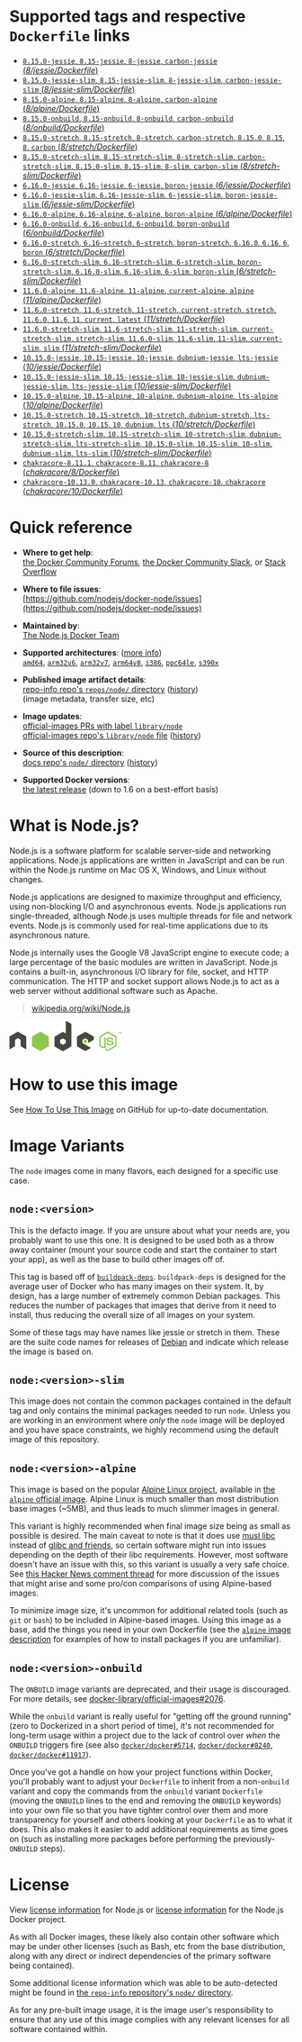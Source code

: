 <!--

********************************************************************************

WARNING:

    DO NOT EDIT "node/README.md"

    IT IS AUTO-GENERATED

    (from the other files in "node/" combined with a set of templates)

********************************************************************************

-->

# Supported tags and respective `Dockerfile` links

-	[`8.15.0-jessie`, `8.15-jessie`, `8-jessie`, `carbon-jessie` (*8/jessie/Dockerfile*)](https://github.com/nodejs/docker-node/blob/86b9618674b01fc5549f83696a90d5bc21f38af0/8/jessie/Dockerfile)
-	[`8.15.0-jessie-slim`, `8.15-jessie-slim`, `8-jessie-slim`, `carbon-jessie-slim` (*8/jessie-slim/Dockerfile*)](https://github.com/nodejs/docker-node/blob/86b9618674b01fc5549f83696a90d5bc21f38af0/8/jessie-slim/Dockerfile)
-	[`8.15.0-alpine`, `8.15-alpine`, `8-alpine`, `carbon-alpine` (*8/alpine/Dockerfile*)](https://github.com/nodejs/docker-node/blob/86b9618674b01fc5549f83696a90d5bc21f38af0/8/alpine/Dockerfile)
-	[`8.15.0-onbuild`, `8.15-onbuild`, `8-onbuild`, `carbon-onbuild` (*8/onbuild/Dockerfile*)](https://github.com/nodejs/docker-node/blob/86b9618674b01fc5549f83696a90d5bc21f38af0/8/onbuild/Dockerfile)
-	[`8.15.0-stretch`, `8.15-stretch`, `8-stretch`, `carbon-stretch`, `8.15.0`, `8.15`, `8`, `carbon` (*8/stretch/Dockerfile*)](https://github.com/nodejs/docker-node/blob/86b9618674b01fc5549f83696a90d5bc21f38af0/8/stretch/Dockerfile)
-	[`8.15.0-stretch-slim`, `8.15-stretch-slim`, `8-stretch-slim`, `carbon-stretch-slim`, `8.15.0-slim`, `8.15-slim`, `8-slim`, `carbon-slim` (*8/stretch-slim/Dockerfile*)](https://github.com/nodejs/docker-node/blob/86b9618674b01fc5549f83696a90d5bc21f38af0/8/stretch-slim/Dockerfile)
-	[`6.16.0-jessie`, `6.16-jessie`, `6-jessie`, `boron-jessie` (*6/jessie/Dockerfile*)](https://github.com/nodejs/docker-node/blob/daa131d713cf42ae181292471766879f750b5230/6/jessie/Dockerfile)
-	[`6.16.0-jessie-slim`, `6.16-jessie-slim`, `6-jessie-slim`, `boron-jessie-slim` (*6/jessie-slim/Dockerfile*)](https://github.com/nodejs/docker-node/blob/daa131d713cf42ae181292471766879f750b5230/6/jessie-slim/Dockerfile)
-	[`6.16.0-alpine`, `6.16-alpine`, `6-alpine`, `boron-alpine` (*6/alpine/Dockerfile*)](https://github.com/nodejs/docker-node/blob/daa131d713cf42ae181292471766879f750b5230/6/alpine/Dockerfile)
-	[`6.16.0-onbuild`, `6.16-onbuild`, `6-onbuild`, `boron-onbuild` (*6/onbuild/Dockerfile*)](https://github.com/nodejs/docker-node/blob/daa131d713cf42ae181292471766879f750b5230/6/onbuild/Dockerfile)
-	[`6.16.0-stretch`, `6.16-stretch`, `6-stretch`, `boron-stretch`, `6.16.0`, `6.16`, `6`, `boron` (*6/stretch/Dockerfile*)](https://github.com/nodejs/docker-node/blob/daa131d713cf42ae181292471766879f750b5230/6/stretch/Dockerfile)
-	[`6.16.0-stretch-slim`, `6.16-stretch-slim`, `6-stretch-slim`, `boron-stretch-slim`, `6.16.0-slim`, `6.16-slim`, `6-slim`, `boron-slim` (*6/stretch-slim/Dockerfile*)](https://github.com/nodejs/docker-node/blob/daa131d713cf42ae181292471766879f750b5230/6/stretch-slim/Dockerfile)
-	[`11.6.0-alpine`, `11.6-alpine`, `11-alpine`, `current-alpine`, `alpine` (*11/alpine/Dockerfile*)](https://github.com/nodejs/docker-node/blob/e9d9c1ce0f4e87b11d7b0ecff529b715038782ae/11/alpine/Dockerfile)
-	[`11.6.0-stretch`, `11.6-stretch`, `11-stretch`, `current-stretch`, `stretch`, `11.6.0`, `11.6`, `11`, `current`, `latest` (*11/stretch/Dockerfile*)](https://github.com/nodejs/docker-node/blob/e9d9c1ce0f4e87b11d7b0ecff529b715038782ae/11/stretch/Dockerfile)
-	[`11.6.0-stretch-slim`, `11.6-stretch-slim`, `11-stretch-slim`, `current-stretch-slim`, `stretch-slim`, `11.6.0-slim`, `11.6-slim`, `11-slim`, `current-slim`, `slim` (*11/stretch-slim/Dockerfile*)](https://github.com/nodejs/docker-node/blob/e9d9c1ce0f4e87b11d7b0ecff529b715038782ae/11/stretch-slim/Dockerfile)
-	[`10.15.0-jessie`, `10.15-jessie`, `10-jessie`, `dubnium-jessie`, `lts-jessie` (*10/jessie/Dockerfile*)](https://github.com/nodejs/docker-node/blob/f8c22aeb318ec3df876f8271b9b8a86005f0f53d/10/jessie/Dockerfile)
-	[`10.15.0-jessie-slim`, `10.15-jessie-slim`, `10-jessie-slim`, `dubnium-jessie-slim`, `lts-jessie-slim` (*10/jessie-slim/Dockerfile*)](https://github.com/nodejs/docker-node/blob/f8c22aeb318ec3df876f8271b9b8a86005f0f53d/10/jessie-slim/Dockerfile)
-	[`10.15.0-alpine`, `10.15-alpine`, `10-alpine`, `dubnium-alpine`, `lts-alpine` (*10/alpine/Dockerfile*)](https://github.com/nodejs/docker-node/blob/f8c22aeb318ec3df876f8271b9b8a86005f0f53d/10/alpine/Dockerfile)
-	[`10.15.0-stretch`, `10.15-stretch`, `10-stretch`, `dubnium-stretch`, `lts-stretch`, `10.15.0`, `10.15`, `10`, `dubnium`, `lts` (*10/stretch/Dockerfile*)](https://github.com/nodejs/docker-node/blob/f8c22aeb318ec3df876f8271b9b8a86005f0f53d/10/stretch/Dockerfile)
-	[`10.15.0-stretch-slim`, `10.15-stretch-slim`, `10-stretch-slim`, `dubnium-stretch-slim`, `lts-stretch-slim`, `10.15.0-slim`, `10.15-slim`, `10-slim`, `dubnium-slim`, `lts-slim` (*10/stretch-slim/Dockerfile*)](https://github.com/nodejs/docker-node/blob/f8c22aeb318ec3df876f8271b9b8a86005f0f53d/10/stretch-slim/Dockerfile)
-	[`chakracore-8.11.1`, `chakracore-8.11`, `chakracore-8` (*chakracore/8/Dockerfile*)](https://github.com/nodejs/docker-node/blob/8ccd57c1457a1b47adc4d82f9fed9ad51ccef3c5/chakracore/8/Dockerfile)
-	[`chakracore-10.13.0`, `chakracore-10.13`, `chakracore-10`, `chakracore` (*chakracore/10/Dockerfile*)](https://github.com/nodejs/docker-node/blob/69c8a5f448f46f9e34d7fb577eca79ba01f6864d/chakracore/10/Dockerfile)

# Quick reference

-	**Where to get help**:  
	[the Docker Community Forums](https://forums.docker.com/), [the Docker Community Slack](https://blog.docker.com/2016/11/introducing-docker-community-directory-docker-community-slack/), or [Stack Overflow](https://stackoverflow.com/search?tab=newest&q=docker)

-	**Where to file issues**:  
	[https://github.com/nodejs/docker-node/issues](https://github.com/nodejs/docker-node/issues)

-	**Maintained by**:  
	[The Node.js Docker Team](https://github.com/nodejs/docker-node)

-	**Supported architectures**: ([more info](https://github.com/docker-library/official-images#architectures-other-than-amd64))  
	[`amd64`](https://hub.docker.com/r/amd64/node/), [`arm32v6`](https://hub.docker.com/r/arm32v6/node/), [`arm32v7`](https://hub.docker.com/r/arm32v7/node/), [`arm64v8`](https://hub.docker.com/r/arm64v8/node/), [`i386`](https://hub.docker.com/r/i386/node/), [`ppc64le`](https://hub.docker.com/r/ppc64le/node/), [`s390x`](https://hub.docker.com/r/s390x/node/)

-	**Published image artifact details**:  
	[repo-info repo's `repos/node/` directory](https://github.com/docker-library/repo-info/blob/master/repos/node) ([history](https://github.com/docker-library/repo-info/commits/master/repos/node))  
	(image metadata, transfer size, etc)

-	**Image updates**:  
	[official-images PRs with label `library/node`](https://github.com/docker-library/official-images/pulls?q=label%3Alibrary%2Fnode)  
	[official-images repo's `library/node` file](https://github.com/docker-library/official-images/blob/master/library/node) ([history](https://github.com/docker-library/official-images/commits/master/library/node))

-	**Source of this description**:  
	[docs repo's `node/` directory](https://github.com/docker-library/docs/tree/master/node) ([history](https://github.com/docker-library/docs/commits/master/node))

-	**Supported Docker versions**:  
	[the latest release](https://github.com/docker/docker-ce/releases/latest) (down to 1.6 on a best-effort basis)

# What is Node.js?

Node.js is a software platform for scalable server-side and networking applications. Node.js applications are written in JavaScript and can be run within the Node.js runtime on Mac OS X, Windows, and Linux without changes.

Node.js applications are designed to maximize throughput and efficiency, using non-blocking I/O and asynchronous events. Node.js applications run single-threaded, although Node.js uses multiple threads for file and network events. Node.js is commonly used for real-time applications due to its asynchronous nature.

Node.js internally uses the Google V8 JavaScript engine to execute code; a large percentage of the basic modules are written in JavaScript. Node.js contains a built-in, asynchronous I/O library for file, socket, and HTTP communication. The HTTP and socket support allows Node.js to act as a web server without additional software such as Apache.

> [wikipedia.org/wiki/Node.js](https://en.wikipedia.org/wiki/Node.js)

![logo](https://raw.githubusercontent.com/docker-library/docs/01c12653951b2fe592c1f93a13b4e289ada0e3a1/node/logo.png)

# How to use this image

See [How To Use This Image](https://github.com/nodejs/docker-node/blob/master/README.md#how-to-use-this-image) on GitHub for up-to-date documentation.

# Image Variants

The `node` images come in many flavors, each designed for a specific use case.

## `node:<version>`

This is the defacto image. If you are unsure about what your needs are, you probably want to use this one. It is designed to be used both as a throw away container (mount your source code and start the container to start your app), as well as the base to build other images off of.

This tag is based off of [`buildpack-deps`](https://hub.docker.com/_/buildpack-deps/). `buildpack-deps` is designed for the average user of Docker who has many images on their system. It, by design, has a large number of extremely common Debian packages. This reduces the number of packages that images that derive from it need to install, thus reducing the overall size of all images on your system.

Some of these tags may have names like jessie or stretch in them. These are the suite code names for releases of [Debian](https://wiki.debian.org/DebianReleases) and indicate which release the image is based on.

## `node:<version>-slim`

This image does not contain the common packages contained in the default tag and only contains the minimal packages needed to run `node`. Unless you are working in an environment where *only* the `node` image will be deployed and you have space constraints, we highly recommend using the default image of this repository.

## `node:<version>-alpine`

This image is based on the popular [Alpine Linux project](http://alpinelinux.org), available in [the `alpine` official image](https://hub.docker.com/_/alpine). Alpine Linux is much smaller than most distribution base images (~5MB), and thus leads to much slimmer images in general.

This variant is highly recommended when final image size being as small as possible is desired. The main caveat to note is that it does use [musl libc](http://www.musl-libc.org) instead of [glibc and friends](http://www.etalabs.net/compare_libcs.html), so certain software might run into issues depending on the depth of their libc requirements. However, most software doesn't have an issue with this, so this variant is usually a very safe choice. See [this Hacker News comment thread](https://news.ycombinator.com/item?id=10782897) for more discussion of the issues that might arise and some pro/con comparisons of using Alpine-based images.

To minimize image size, it's uncommon for additional related tools (such as `git` or `bash`) to be included in Alpine-based images. Using this image as a base, add the things you need in your own Dockerfile (see the [`alpine` image description](https://hub.docker.com/_/alpine/) for examples of how to install packages if you are unfamiliar).

## `node:<version>-onbuild`

The `ONBUILD` image variants are deprecated, and their usage is discouraged. For more details, see [docker-library/official-images#2076](https://github.com/docker-library/official-images/issues/2076).

While the `onbuild` variant is really useful for "getting off the ground running" (zero to Dockerized in a short period of time), it's not recommended for long-term usage within a project due to the lack of control over *when* the `ONBUILD` triggers fire (see also [`docker/docker#5714`](https://github.com/docker/docker/issues/5714), [`docker/docker#8240`](https://github.com/docker/docker/issues/8240), [`docker/docker#11917`](https://github.com/docker/docker/issues/11917)).

Once you've got a handle on how your project functions within Docker, you'll probably want to adjust your `Dockerfile` to inherit from a non-`onbuild` variant and copy the commands from the `onbuild` variant `Dockerfile` (moving the `ONBUILD` lines to the end and removing the `ONBUILD` keywords) into your own file so that you have tighter control over them and more transparency for yourself and others looking at your `Dockerfile` as to what it does. This also makes it easier to add additional requirements as time goes on (such as installing more packages before performing the previously-`ONBUILD` steps).

# License

View [license information](https://github.com/nodejs/node/blob/master/LICENSE) for Node.js or [license information](https://github.com/nodejs/docker-node/blob/master/LICENSE) for the Node.js Docker project.

As with all Docker images, these likely also contain other software which may be under other licenses (such as Bash, etc from the base distribution, along with any direct or indirect dependencies of the primary software being contained).

Some additional license information which was able to be auto-detected might be found in [the `repo-info` repository's `node/` directory](https://github.com/docker-library/repo-info/tree/master/repos/node).

As for any pre-built image usage, it is the image user's responsibility to ensure that any use of this image complies with any relevant licenses for all software contained within.

